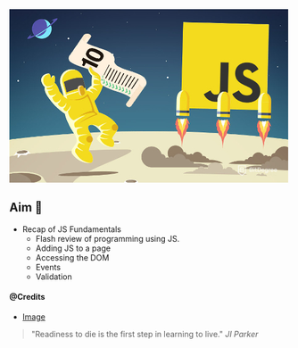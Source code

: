 <img src='../../resources/images/recap.jpg' alt="recap">

## Aim 🏹
- Recap of JS Fundamentals
  - Flash review of programming using JS.
  - Adding JS to a page
  - Accessing the DOM
  - Events
  - Validation

#### @Credits
- [Image](https://www.bitdegree.org/tutorials/learn-javascript/)

> "Readiness to die is the first step in learning to live." _JI Parker_